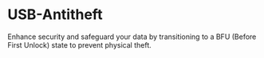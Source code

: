 # USB-Antitheft
Enhance security and safeguard your data by transitioning to a BFU (Before First Unlock) state to prevent physical theft.
